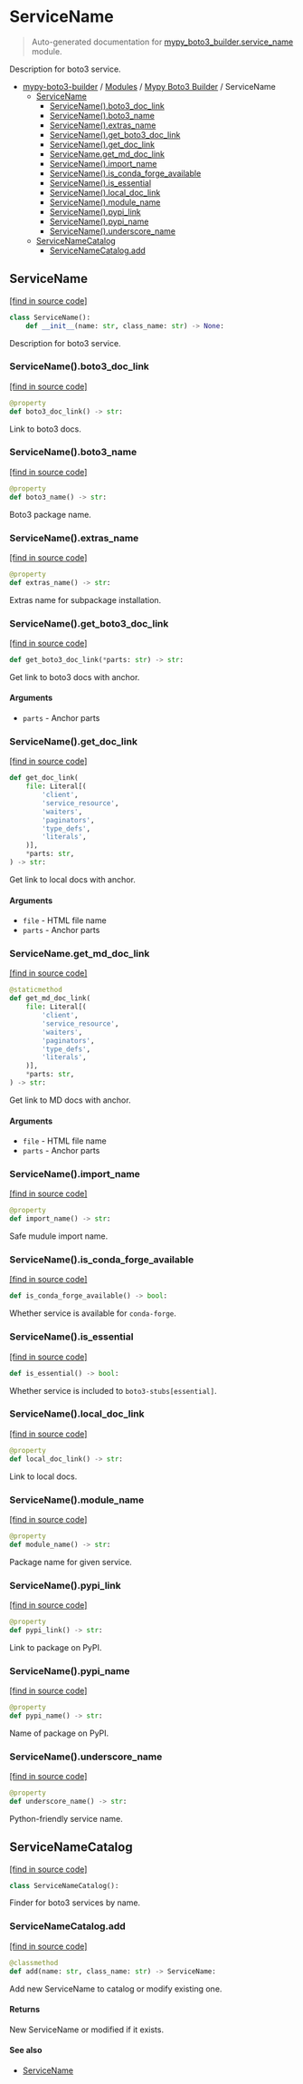# ServiceName

> Auto-generated documentation for [mypy_boto3_builder.service_name](https://github.com/vemel/mypy_boto3_builder/blob/main/mypy_boto3_builder/service_name.py) module.

Description for boto3 service.

- [mypy-boto3-builder](../README.md#mypy_boto3_builder) / [Modules](../MODULES.md#mypy-boto3-builder-modules) / [Mypy Boto3 Builder](index.md#mypy-boto3-builder) / ServiceName
    - [ServiceName](#servicename)
        - [ServiceName().boto3_doc_link](#servicenameboto3_doc_link)
        - [ServiceName().boto3_name](#servicenameboto3_name)
        - [ServiceName().extras_name](#servicenameextras_name)
        - [ServiceName().get_boto3_doc_link](#servicenameget_boto3_doc_link)
        - [ServiceName().get_doc_link](#servicenameget_doc_link)
        - [ServiceName.get_md_doc_link](#servicenameget_md_doc_link)
        - [ServiceName().import_name](#servicenameimport_name)
        - [ServiceName().is_conda_forge_available](#servicenameis_conda_forge_available)
        - [ServiceName().is_essential](#servicenameis_essential)
        - [ServiceName().local_doc_link](#servicenamelocal_doc_link)
        - [ServiceName().module_name](#servicenamemodule_name)
        - [ServiceName().pypi_link](#servicenamepypi_link)
        - [ServiceName().pypi_name](#servicenamepypi_name)
        - [ServiceName().underscore_name](#servicenameunderscore_name)
    - [ServiceNameCatalog](#servicenamecatalog)
        - [ServiceNameCatalog.add](#servicenamecatalogadd)

## ServiceName

[[find in source code]](https://github.com/vemel/mypy_boto3_builder/blob/main/mypy_boto3_builder/service_name.py#L15)

```python
class ServiceName():
    def __init__(name: str, class_name: str) -> None:
```

Description for boto3 service.

### ServiceName().boto3_doc_link

[[find in source code]](https://github.com/vemel/mypy_boto3_builder/blob/main/mypy_boto3_builder/service_name.py#L118)

```python
@property
def boto3_doc_link() -> str:
```

Link to boto3 docs.

### ServiceName().boto3_name

[[find in source code]](https://github.com/vemel/mypy_boto3_builder/blob/main/mypy_boto3_builder/service_name.py#L60)

```python
@property
def boto3_name() -> str:
```

Boto3 package name.

### ServiceName().extras_name

[[find in source code]](https://github.com/vemel/mypy_boto3_builder/blob/main/mypy_boto3_builder/service_name.py#L99)

```python
@property
def extras_name() -> str:
```

Extras name for subpackage installation.

### ServiceName().get_boto3_doc_link

[[find in source code]](https://github.com/vemel/mypy_boto3_builder/blob/main/mypy_boto3_builder/service_name.py#L135)

```python
def get_boto3_doc_link(*parts: str) -> str:
```

Get link to boto3 docs with anchor.

#### Arguments

- `parts` - Anchor parts

### ServiceName().get_doc_link

[[find in source code]](https://github.com/vemel/mypy_boto3_builder/blob/main/mypy_boto3_builder/service_name.py#L169)

```python
def get_doc_link(
    file: Literal[(
        'client',
        'service_resource',
        'waiters',
        'paginators',
        'type_defs',
        'literals',
    )],
    *parts: str,
) -> str:
```

Get link to local docs with anchor.

#### Arguments

- `file` - HTML file name
- `parts` - Anchor parts

### ServiceName.get_md_doc_link

[[find in source code]](https://github.com/vemel/mypy_boto3_builder/blob/main/mypy_boto3_builder/service_name.py#L144)

```python
@staticmethod
def get_md_doc_link(
    file: Literal[(
        'client',
        'service_resource',
        'waiters',
        'paginators',
        'type_defs',
        'literals',
    )],
    *parts: str,
) -> str:
```

Get link to MD docs with anchor.

#### Arguments

- `file` - HTML file name
- `parts` - Anchor parts

### ServiceName().import_name

[[find in source code]](https://github.com/vemel/mypy_boto3_builder/blob/main/mypy_boto3_builder/service_name.py#L67)

```python
@property
def import_name() -> str:
```

Safe mudule import name.

### ServiceName().is_conda_forge_available

[[find in source code]](https://github.com/vemel/mypy_boto3_builder/blob/main/mypy_boto3_builder/service_name.py#L112)

```python
def is_conda_forge_available() -> bool:
```

Whether service is available for `conda-forge`.

### ServiceName().is_essential

[[find in source code]](https://github.com/vemel/mypy_boto3_builder/blob/main/mypy_boto3_builder/service_name.py#L106)

```python
def is_essential() -> bool:
```

Whether service is included to `boto3-stubs[essential]`.

### ServiceName().local_doc_link

[[find in source code]](https://github.com/vemel/mypy_boto3_builder/blob/main/mypy_boto3_builder/service_name.py#L128)

```python
@property
def local_doc_link() -> str:
```

Link to local docs.

### ServiceName().module_name

[[find in source code]](https://github.com/vemel/mypy_boto3_builder/blob/main/mypy_boto3_builder/service_name.py#L78)

```python
@property
def module_name() -> str:
```

Package name for given service.

### ServiceName().pypi_link

[[find in source code]](https://github.com/vemel/mypy_boto3_builder/blob/main/mypy_boto3_builder/service_name.py#L92)

```python
@property
def pypi_link() -> str:
```

Link to package on PyPI.

### ServiceName().pypi_name

[[find in source code]](https://github.com/vemel/mypy_boto3_builder/blob/main/mypy_boto3_builder/service_name.py#L85)

```python
@property
def pypi_name() -> str:
```

Name of package on PyPI.

### ServiceName().underscore_name

[[find in source code]](https://github.com/vemel/mypy_boto3_builder/blob/main/mypy_boto3_builder/service_name.py#L53)

```python
@property
def underscore_name() -> str:
```

Python-friendly service name.

## ServiceNameCatalog

[[find in source code]](https://github.com/vemel/mypy_boto3_builder/blob/main/mypy_boto3_builder/service_name.py#L195)

```python
class ServiceNameCatalog():
```

Finder for boto3 services by name.

### ServiceNameCatalog.add

[[find in source code]](https://github.com/vemel/mypy_boto3_builder/blob/main/mypy_boto3_builder/service_name.py#L230)

```python
@classmethod
def add(name: str, class_name: str) -> ServiceName:
```

Add new ServiceName to catalog or modify existing one.

#### Returns

New ServiceName or modified if it exists.

#### See also

- [ServiceName](#servicename)
